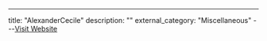 ---
title: "AlexanderCecile"
description: ""
external_category: "Miscellaneous"
---[Visit Website](https://github.com/AlexanderCecile)

